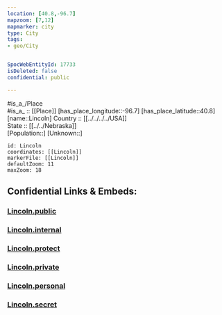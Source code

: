 ```yaml
---
location: [40.8,-96.7] 
mapzoom: [7,12] 
mapmarker: city 
type: City
tags:
- geo/City


SpocWebEntityId: 17733
isDeleted: false
confidential: public

---
```

#is_a_/Place  
#is_a_ :: [[Place]] 
[has_place_longitude::-96.7] 
[has_place_latitude::40.8] 
[name::Lincoln] 
Country :: [[../../../../USA]]  
State :: [[../../Nebraska]]  
[Population::] 
[Unknown::] 


```leaflet
id: Lincoln
coordinates: [[Lincoln]] 
markerFile: [[Lincoln]] 
defaultZoom: 11 
maxZoom: 18
```


## Confidential Links & Embeds: 

### [Lincoln.public](/_public/\Earth\Continent\America~North\USA\USA~Central\Nebraska\counties~Nebraska\Lancaster,County\cities~LancasterLincoln.public.md) 

### [Lincoln.internal](/_internal/\Earth\Continent\America~North\USA\USA~Central\Nebraska\counties~Nebraska\Lancaster,County\cities~LancasterLincoln.internal.md) 

### [Lincoln.protect](/_protect/\Earth\Continent\America~North\USA\USA~Central\Nebraska\counties~Nebraska\Lancaster,County\cities~LancasterLincoln.protect.md) 

### [Lincoln.private](/_private/\Earth\Continent\America~North\USA\USA~Central\Nebraska\counties~Nebraska\Lancaster,County\cities~LancasterLincoln.private.md) 

### [Lincoln.personal](/_personal/\Earth\Continent\America~North\USA\USA~Central\Nebraska\counties~Nebraska\Lancaster,County\cities~LancasterLincoln.personal.md) 

### [Lincoln.secret](/_secret/\Earth\Continent\America~North\USA\USA~Central\Nebraska\counties~Nebraska\Lancaster,County\cities~LancasterLincoln.secret.md)

